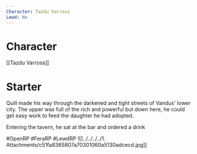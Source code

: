 ```yaml
---
Character: Tazdu Varross
Lewd: No
---
```

# Character
[[Tazdu Varross]]

# Starter
Quill made his way through the darkened and tight streets of Vandus' lower city. The upper was full of the rich and powerful but down here, he could get easy work to feed the daughter he had adopted.

Entering the tavern, he sat at the bar and ordered a drink

#OpenRP #FeraRP #LewdRP 
![[../../../../1. Attachments/c51fa8365807a70301060a5130adcecd.jpg]]